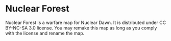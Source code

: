 # Nuclear Forest
Nuclear Forest is a warfare map for Nuclear Dawn. It is distributed under CC BY-NC-SA 3.0 license. You may remake this map as long as you comply with the license and rename the map. 